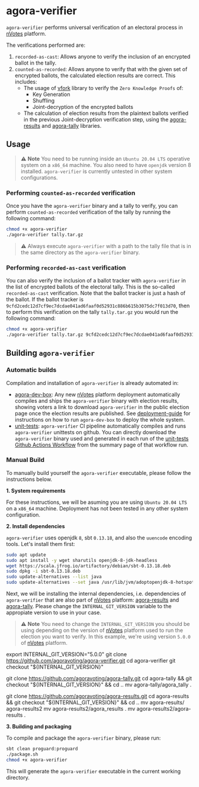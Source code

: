 # agora-verifier

`agora-verifier` performs universal verification of an electoral process in
[nVotes] platform.

The verifications performed are:
1. `recorded-as-cast`: Allows anyone to verify the inclusion of an encrypted
   ballot in the tally.
2. `counted-as-recorded`: Allows anyone to verify that with the given set of
   encrypted ballots, the calculated election results are correct. This
   includes:
   - The usage of [vfork] library to verify the `Zero Knowledge Proofs` of:
     - Key Generation
     - Shuffling
     - Joint-decryption of the encrypted ballots
   - The calculation of election results from the plaintext ballots verified in
     the previous Joint-decryption verification step, using the [agora-results]
     and [agora-tally] libraries.

## Usage

> :warning: **Note** You need to be running inside an `Ubuntu 20.04 LTS`
operative system on a `x86_64` machine. You also need to have `openjdk` version
8 installed. `agora-verifier` is currently untested in other system
configurations.

### Performing `counted-as-recorded` verification

Once you have the `agora-verifier` binary and a tally to verify, you can perform
`counted-as-recorded` verification of the tally by running the following 
command:

```bash
chmod +x agora-verifier
./agora-verifier tally.tar.gz
```

> :warning: Always execute `agora-verifier` with a path to the tally file that
is in the same directory as the `agora-verifier` binary.

### Performing `recorded-as-cast` verification

You can also verify the inclusion of a ballot tracker with `agora-verifier` in
the list of encrypted ballots of the electoral tally. This is the so-called
`recorded-as-cast` verification. Note that the ballot tracker is just a hash of
the ballot. If the ballot tracker is
`9cfd2cedc12d7cf9ec7dcdae041ad6faaf0d52931c886b615b3075dc7f013d70`, then to
perform this verification on the tally `tally.tar.gz` you would run the
following command:

```bash
chmod +x agora-verifier
./agora-verifier tally.tar.gz 9cfd2cedc12d7cf9ec7dcdae041ad6faaf0d52931c886b615b3075dc7f013d70
```

## Building `agora-verifier`

### Automatic builds

Compilation and installation of `agora-verifier` is already automated in:
- [agora-dev-box]: Any new [nVotes] platform deployment automatically compiles
  and ships the `agora-verifier` binary with election results, showing voters a
  link to download `agora-verifier` in the public election page once the
  election results are published. See [deployment-guide] for instructions on how
  to run `agora-dev-box` to deploy the whole system.
- [unit-tests]: `agora-verifier` CI pipeline automatically compiles and runs
  `agora-verifier` unittests on github. You can directly download the
  `agora-verifier` binary used and generated in each run of the 
  [unit-tests Github Actions Workflow] from the summary page of that workflow
  run.

### Manual Build

To manually build yourself the `agora-verifier` executable, please follow the
instructions below.

**1. System requirements**

For these instructions, we will be asuming you are using `Ubuntu 20.04 LTS` on a
`x86_64` machine. Deployment has not been tested in any other system
configuration.

**2. Install dependencies**

`agora-verifier` uses openjdk `8`, sbt `0.13.18`, and also the `uuencode` 
encoding tools. Let's install them first:

```bash
sudo apt update
sudo apt install -y wget sharutils openjdk-8-jdk-headless
wget https://scala.jfrog.io/artifactory/debian/sbt-0.13.18.deb
sudo dpkg -i sbt-0.13.18.deb
sudo update-alternatives --list java
sudo update-alternatives --set java /usr/lib/jvm/adoptopenjdk-8-hotspot-amd64/bin/java
```

Next, we will be installing the internal dependencies, i.e. dependencies of
`agora-verifier` that are also part of [nVotes] platform: [agora-results] and
[agora-tally]. Please change the `INTERNAL_GIT_VERSION` variable to the
appropiate version to use in your case.

> :warning: **Note** You need to change the `INTERNAL_GIT_VERSION` you should be
using depending on the version of [nVotes] platform used to run the election you
want to verify. In this example, we're using version `5.0.0` of [nVotes] 
platform.

export INTERNAL_GIT_VERSION="5.0.0"
git clone https://github.com/agoravoting/agora-verifier.git
cd agora-verifier
git checkout "${INTERNAL_GIT_VERSION}"

git clone https://github.com/agoravoting/agora-tally.git
cd agora-tally && git checkout "${INTERNAL_GIT_VERSION}" && cd ..
mv agora-tally/agora_tally .

git clone https://github.com/agoravoting/agora-results.git
cd agora-results && git checkout "${INTERNAL_GIT_VERSION}" && cd ..
mv agora-results/ agora-results2
mv agora-results2/agora_results .
mv agora-results2/agora-results .

**3. Building and packaging**

To compile and package the `agora-verifier` binary, please run:

```bash
sbt clean proguard:proguard
./package.sh
chmod +x agora-verifier
```

This will generate the `agora-verifier` executable in the current working
directory.

[nVotes]: https://nvotes.com
[vfork]: https://github.com/agoravoting/vfork
[agora-results]: https://github.com/agoravoting/agora-results
[agora-tally]: https://github.com/agoravoting/agora-tally
[agora-dev-box]: https://github.com/agoravoting/agora-dev-box
[unit-tests]: https://github.com/agoravoting/agora-verifier/blob/master/.github/workflows/unittests.yml
[deployment-guide]: https://agoravoting.github.io/admin-manual/docs/deployment/guide/
[unit-tests Github Actions Workflow]: https://github.com/agoravoting/agora-verifier/actions/workflows/unittests.yml
